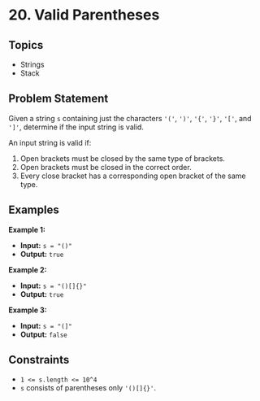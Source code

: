 # 20. Valid Parentheses

## Topics
* Strings
* Stack

## Problem Statement

Given a string `s` containing just the characters `'('`, `')'`, `'{'`, `'}'`, `'['`, and `']'`, determine if the input string is valid.

An input string is valid if:

1. Open brackets must be closed by the same type of brackets.
2. Open brackets must be closed in the correct order.
3. Every close bracket has a corresponding open bracket of the same type.

## Examples

**Example 1:**

- **Input:** `s = "()"`
- **Output:** `true`

**Example 2:**

- **Input:** `s = "()[]{}"`
- **Output:** `true`

**Example 3:**

- **Input:** `s = "(]"`
- **Output:** `false`

## Constraints

- `1 <= s.length <= 10^4`
- `s` consists of parentheses only `'()[]{}'`.